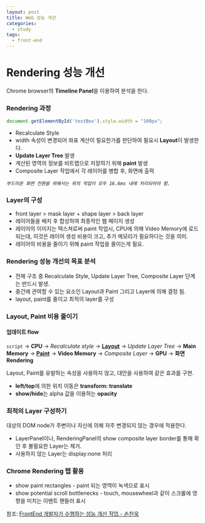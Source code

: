 ```yaml
---
layout: post
title: Web 성능 개선
categories:
  - study
tags:
  - front-end
---
```



# Rendering  성능 개선

Chrome browser의 **Timeline Panel**을 이용하여 분석을 한다.



### Rendering 과정

```javascript
document.getElementById('testBox').style.width = "100px";
```

- Recalculate Style
- width 속성이 변경되어 좌표 계산이 필요한가를 판단하여 필요시 **Layout**이 발생한다.
- **Update Layer Tree** 발생
- 계산된 영역의 정보를 비트맵으로 저장하기 위해 **paint** 발생
- Composite Layer 작업에서 각 레이어를 병합 후, 화면에 출력

*`부드러운 화면 전환을 위해서는 위의 작업이 모두 16.6ms 내에 처리되어야 함.`*

### Layer의 구성

- front layer > mask layer + shape layer > back layer
- 레이어들을 배치 후 합성하여 최종적인 웹 페이지 생성
- 레이어의 이미지는 텍스쳐로써 paint 작업시, CPU에 의해 Video Memory에 로드 되는데, 이것은 레이어 생성 비용이 크고, 추가 메모리가 필요하다는 것을 의미.
- 레이어의 비용을 줄이기 위해 paint 작업을 줄이는게 필요.

### Rendering 성능 개선의 목표 분석

- 전체 구조 중 Recalculate Style, Update Layer Tree, Composite Layer 단계는 반드시 발생.
- 중간에 관여할 수 있는 요소인 Layout과 Paint 그리고 Layer에 의해 결정 됨.
- layout, paint를 줄이고 최적의 layer를 구성

### Layout, Paint 비용 줄이기

#### 업데이트 flow

`script` -> **CPU** -> *Recalculate style* -> **<u>Layout</u>** -> *Update Layer Tree* -> **Main Memory** -> **<u>Paint</u>** -> **Video Memory** -> *Composite Layer* -> **GPU** -> **화면 Rendering**

Layout, Paint를 유발하는 속성을 사용하지 않고, 대안을 사용하여 같은 효과를 구현.

- **left/top**에 의한 위치 이동은 **transform: translate**
- **show/hide**는 alpha 값을 이용하는 **opacity**

### 최적의 Layer 구성하기

대상의 DOM node가 주변이나 자신에 의해 자주 변경되지 않는 경우에 적용한다.

- LayerPanel이나, RenderingPanel의 show composite layer border를 통해 확인 후 불필요한 Layer는 제거.
- 사용하지 않는 Layer는 display:none 처리



### Chrome Rendering 탭 활용

- show paint rectangles - paint 되는 영역이 녹색으로 표시
- show potential scroll bottlenecks - touch, mousewheel과 같이 스크롤에 영향을 미치는 이벤트 핸들러 표시



참조: [FrontEnd 개발자가 수행하는 성능 개선 작업 - 손찬욱](https://sculove.github.io/slides/improveBrowserRendering/#/)


